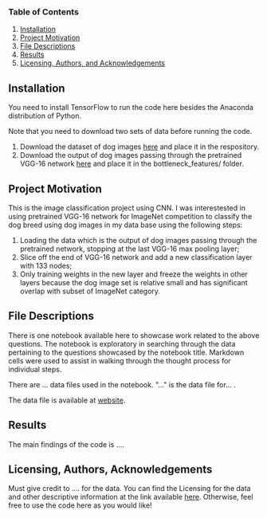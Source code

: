 ### Table of Contents

1. [Installation](#installation)
2. [Project Motivation](#motivation)
3. [File Descriptions](#files)
4. [Results](#results)
5. [Licensing, Authors, and Acknowledgements](#licensing)

## Installation <a name="installation"></a>

You need to install TensorFlow to run the code here besides the Anaconda distribution of Python.

Note that you need to download two sets of data before running the code.

1. Download the dataset of dog images [here](https://s3-us-west-1.amazonaws.com/udacity-aind/dog-project/dogImages.zip) and place it in the respository.
2. Download the output of dog images passing through the pretrained VGG-16 network [here](https://s3-us-west-1.amazonaws.com/udacity-aind/dog-project/DogVGG16Data.npz) and place it in the bottleneck_features/ folder.

## Project Motivation <a name="motivation"></a>

This is the image classification project using CNN. I was interestested in using pretrained VGG-16 network for ImageNet competition to classify the dog breed using dog images in my data base using the following steps:

1. Loading the data which is the output of dog images passing through the pretrained network, stopping at the last VGG-16 max pooling layer;
2. Slice off the end of VGG-16 network and add a new classification layer with 133 nodes;
3. Only training weights in the new layer and freeze the weights in other layers because the dog image set is relative small and has significant overlap with subset of ImageNet category.

## File Descriptions <a name="files"></a>

There is one notebook available here to showcase work related to the above questions. The notebook is exploratory in searching through the data pertaining to the questions showcased by the notebook title.  Markdown cells were used to assist in walking through the thought process for individual steps.  

There are ... data files used in the notebook. "..." is the data file for... .

The data file is available at [website](http://....).

## Results <a name="results"></a>

The main findings of the code is ....

## Licensing, Authors, Acknowledgements <a name="licensing"></a>

Must give credit to .... for the data.  You can find the Licensing for the data and other descriptive information at the link available [here](http://...).  Otherwise, feel free to use the code here as you would like! 
